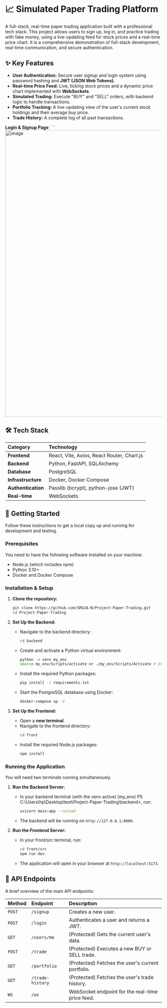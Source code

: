 # 📈 Simulated Paper Trading Platform

A full-stack, real-time paper trading application built with a professional tech stack. This project allows users to sign up, log in, and practice trading with fake money, using a live-updating feed for stock prices and a real-time price chart. It is a comprehensive demonstration of full-stack development, real-time communication, and secure authentication.

## ✨ Key Features

* **User Authentication:** Secure user signup and login system using password hashing and **JWT (JSON Web Tokens)**.
* **Real-time Price Feed:** Live, ticking stock prices and a dynamic price chart implemented with **WebSockets**.
* **Simulated Trading:** Execute "BUY" and "SELL" orders, with backend logic to handle transactions.
* **Portfolio Tracking:** A live-updating view of the user's current stock holdings and their average buy price.
* **Trade History:** A complete log of all past transactions.




**Login & Signup Page**
`
``<img width="1919" height="920" alt="image" src="https://github.com/user-attachments/assets/e6deca13-f87d-44a5-9411-80396bf936a0" />


## 🛠️ Tech Stack

| Category | Technology |
| :--- | :--- |
| **Frontend** | React, Vite, Axios, React Router, Chart.js |
| **Backend** | Python, FastAPI, SQLAlchemy |
| **Database** | PostgreSQL |
| **Infrastructure**| Docker, Docker Compose |
| **Authentication**| Passlib (bcrypt), python-jose (JWT) |
| **Real-time** | WebSockets |

## 🚀 Getting Started

Follow these instructions to get a local copy up and running for development and testing.

### Prerequisites

You need to have the following software installed on your machine:
* Node.js (which includes npm)
* Python 3.10+
* Docker and Docker Compose

### Installation & Setup

1.  **Clone the repository:**
    ```bash
    git clone https://github.com/SRUJA-N/Project-Paper-Trading.git
    cd Project-Paper-Trading
    ```

2.  **Set Up the Backend:**
    * Navigate to the backend directory:
        ```bash
        cd backend
        ```
    * Create and activate a Python virtual environment:
        ```bash
        python -m venv my_env
        source my_env/Scripts/activate or ./my_env/Scripts/Activate # On Windows
        ```
    * Install the required Python packages:
        ```bash
        pip install -r requirements.txt
        ```
    * Start the PostgreSQL database using Docker:
        ```bash
        docker-compose up -d
        ```

3.  **Set Up the Frontend:**
    * Open a **new terminal**.
    * Navigate to the frontend directory:
        ```bash
        cd front
        ```
    * Install the required Node.js packages:
        ```bash
        npm install
        ```

### Running the Application

You will need two terminals running simultaneously.

1.  **Run the Backend Server:**
    * In your backend terminal (with the venv active) (my_env) PS C:\Users\hp\Desktop\test\Project-Paper-Trading\backend>, run:
        ```bash
        uvicorn main:app --reload
        ```
    * The backend will be running on `http://127.0.0.1:8000`.

2.  **Run the Frontend Server:**
    * In your front/src terminal, run:
        ```bash
        cd front/src 
        npm run dev
        ```
    * The application will open in your browser at `http://localhost:5173`.

## 📝 API Endpoints

A brief overview of the main API endpoints:

| Method | Endpoint | Description |
| :--- | :--- | :--- |
| `POST` | `/signup` | Creates a new user. |
| `POST` | `/login` | Authenticates a user and returns a JWT. |
| `GET` | `/users/me`| (Protected) Gets the current user's data. |
| `POST` | `/trade` | (Protected) Executes a new BUY or SELL trade. |
| `GET` | `/portfolio` | (Protected) Fetches the user's current portfolio. |
| `GET` | `/trade-history` | (Protected) Fetches the user's trade history. |
| `WS` | `/ws` | WebSocket endpoint for the real-time price feed. |
